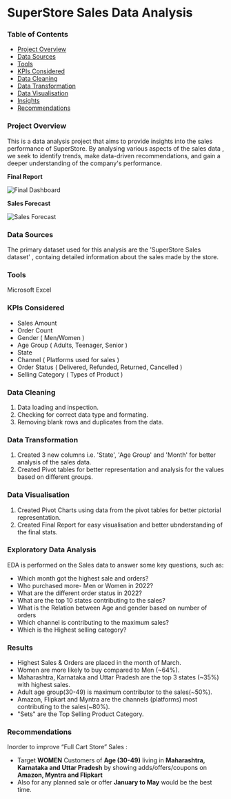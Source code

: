 # SuperStore Sales Data Analysis

### Table of Contents
- [Project Overview](#project-overview)
- [Data Sources](#data-sources)
- [Tools](#tools)
- [KPIs Considered](#kpis-considered)
- [Data Cleaning](#data-cleaning)
- [Data Transformation](data-transformation)
- [Data Visualisation](#data-visualisation)
- [Insights](#insights)
- [Recommendations](#recommendations)

### Project Overview
This is a data analysis project that aims to provide insights into the sales performance of SuperStore. By analysing various aspects of the sales data , we  seek to identify trends, make data-driven recommendations, and gain a deeper understanding of the company's performance.

**Final Report**

![Final Dashboard](https://github.com/erabhi95/SuperStore-Sales-Data-Analysis-using-Power-BI/assets/159037337/3ab05a47-b4bc-4e3f-bd4e-068419bab4ac)

**Sales Forecast**

![Sales Forecast](https://github.com/erabhi95/SuperStore-Sales-Data-Analysis-using-Power-BI/assets/159037337/440414ce-bca5-49e6-9c3b-190abaf56541)

### Data Sources
The primary dataset used for this analysis are the 'SuperStore Sales dataset' , containg detailed information about the sales made by the store.

### Tools
Microsoft Excel

### KPIs Considered
- Sales Amount
- Order Count
- Gender ( Men/Women )
- Age Group ( Adults, Teenager, Senior )
- State
- Channel ( Platforms used for sales )
- Order Status ( Delivered, Refunded, Returned, Cancelled )
- Selling Category ( Types of Product )
    
### Data Cleaning
1. Data loading and inspection.
2. Checking for correct data type and formating.
3. Removing blank rows and duplicates from the data.

### Data Transformation
1. Created 3 new columns i.e.  'State', 'Age Group' and 'Month' for better analysis of the sales data.
2. Created Pivot tables for better representation and analysis for the values based on different groups.

### Data Visualisation
1. Created Pivot Charts using data from the pivot tables for better pictorial representation.
2. Created Final Report for easy visualisation and better ubnderstanding of the final stats.

### Exploratory Data Analysis
EDA is performed on the Sales data to answer some key questions, such as:
- Which month got the highest sale and orders?
- Who purchased more- Men or Women in 2022?
- What are the different order status in 2022?
- What are the top 10 states contributing to the sales?
- What is the Relation between Age and gender based on number of orders 
- Which channel is contributing to the maximum sales?
- Which is the Highest selling category?
  
### Results
- Highest Sales & Orders are placed in the month of March.
- Women are more likely to buy compared to Men (~64%).
- Maharashtra, Karnataka and Uttar Pradesh are the top 3 states (~35%) with highest sales.
- Adult age group(30-49) is maximum contributor to the sales(~50%).
- Amazon, Flipkart and Myntra are the channels (platforms) most contributing to the sales(~80%).
- "Sets" are the Top Selling Product Category.

### Recommendations
Inorder to improve “Full Cart Store” Sales :
- Target **WOMEN** Customers of **Age (30-49)** living in **Maharashtra, Karnataka and Uttar Pradesh** by showing adds/offers/coupons on **Amazon, Myntra and Flipkart**
- Also for any planned sale or offer **January to May** would be the best time.
